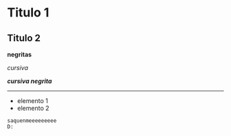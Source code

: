# Titulo 1
## Titulo 2

**negritas**


*cursiva*

***cursiva negrita***
***
- elemento 1
- elemento 2

~~~
saquenmeeeeeeeee
D:
~~~
